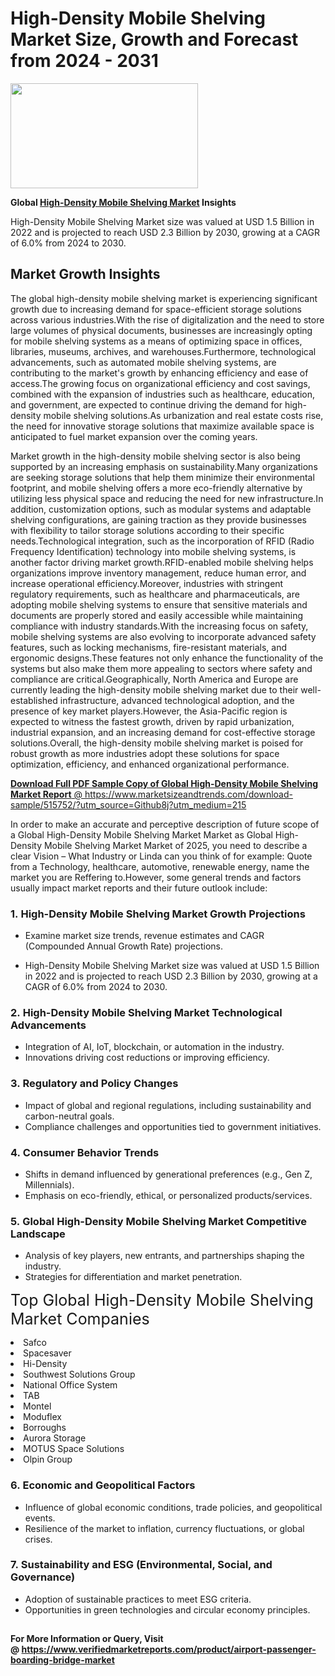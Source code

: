 <H1>High-Density Mobile Shelving Market Size, Growth and Forecast from 2024 - 2031</H1><img class="aligncenter size-medium wp-image-584254" src="https://thirdeyenews.in/wp-content/uploads/2024/09/Global-Market-Research-300x168.jpeg" alt="" width="300" height="168" /><p><strong>Global&nbsp;<a href="https://www.marketsizeandtrends.com/download-sample/515752/?utm_source=Github8j?utm_medium=215">High-Density Mobile Shelving Market</a> Insights</strong></p><p>High-Density Mobile Shelving Market size was valued at USD 1.5 Billion in 2022 and is projected to reach USD 2.3 Billion by 2030, growing at a CAGR of 6.0% from 2024 to 2030.</p><p><h2>Market Growth Insights</h2> <p>The global high-density mobile shelving market is experiencing significant growth due to increasing demand for space-efficient storage solutions across various industries.With the rise of digitalization and the need to store large volumes of physical documents, businesses are increasingly opting for mobile shelving systems as a means of optimizing space in offices, libraries, museums, archives, and warehouses.Furthermore, technological advancements, such as automated mobile shelving systems, are contributing to the market's growth by enhancing efficiency and ease of access.The growing focus on organizational efficiency and cost savings, combined with the expansion of industries such as healthcare, education, and government, are expected to continue driving the demand for high-density mobile shelving solutions.As urbanization and real estate costs rise, the need for innovative storage solutions that maximize available space is anticipated to fuel market expansion over the coming years.</p> <p><a href="sample-download-link" target="_blank"></a></p> <p>Market growth in the high-density mobile shelving sector is also being supported by an increasing emphasis on sustainability.Many organizations are seeking storage solutions that help them minimize their environmental footprint, and mobile shelving offers a more eco-friendly alternative by utilizing less physical space and reducing the need for new infrastructure.In addition, customization options, such as modular systems and adaptable shelving configurations, are gaining traction as they provide businesses with flexibility to tailor storage solutions according to their specific needs.Technological integration, such as the incorporation of RFID (Radio Frequency Identification) technology into mobile shelving systems, is another factor driving market growth.RFID-enabled mobile shelving helps organizations improve inventory management, reduce human error, and increase operational efficiency.Moreover, industries with stringent regulatory requirements, such as healthcare and pharmaceuticals, are adopting mobile shelving systems to ensure that sensitive materials and documents are properly stored and easily accessible while maintaining compliance with industry standards.With the increasing focus on safety, mobile shelving systems are also evolving to incorporate advanced safety features, such as locking mechanisms, fire-resistant materials, and ergonomic designs.These features not only enhance the functionality of the systems but also make them more appealing to sectors where safety and compliance are critical.Geographically, North America and Europe are currently leading the high-density mobile shelving market due to their well-established infrastructure, advanced technological adoption, and the presence of key market players.However, the Asia-Pacific region is expected to witness the fastest growth, driven by rapid urbanization, industrial expansion, and an increasing demand for cost-effective storage solutions.Overall, the high-density mobile shelving market is poised for robust growth as more industries adopt these solutions for space optimization, efficiency, and enhanced organizational performance.</p> <p><a href="get-more-link" target="_blank"></p><p><span class=""><strong>Download Full PDF Sample Copy of Global High-Density Mobile Shelving Market Report</strong> @ <a href="https://www.marketsizeandtrends.com/download-sample/515752/?utm_source=Github8j?utm_medium=215" target="_blank">https://www.marketsizeandtrends.com/download-sample/515752/?utm_source=Github8j?utm_medium=215</a></span></p><p>In order to make an accurate and perceptive description of future scope of a Global&nbsp;High-Density Mobile Shelving Market Market as Global&nbsp;High-Density Mobile Shelving Market Market of 2025, you need to describe a clear Vision &ndash; What Industry or Linda can you think of for example: Quote from a Technology, healthcare, automotive, renewable energy, name the market you are Reffering to.However, some general trends and factors usually impact market reports and their future outlook include:</p><h3>1.&nbsp;<strong>High-Density Mobile Shelving Market Growth Projections</strong></h3><ul><li>Examine market size trends, revenue estimates and CAGR (Compounded Annual Growth Rate) projections.</li><li><p>High-Density Mobile Shelving Market size was valued at USD 1.5 Billion in 2022 and is projected to reach USD 2.3 Billion by 2030, growing at a CAGR of 6.0% from 2024 to 2030.</p></li></ul><h3>2.&nbsp;<strong>High-Density Mobile Shelving Market Technological Advancements</strong></h3><ul><li>Integration of AI, IoT, blockchain, or automation in the industry.</li><li>Innovations driving cost reductions or improving efficiency.</li></ul><h3>3.&nbsp;<strong>Regulatory and Policy Changes</strong></h3><ul><li>Impact of global and regional regulations, including sustainability and carbon-neutral goals.</li><li>Compliance challenges and opportunities tied to government initiatives.</li></ul><h3>4.&nbsp;<strong>Consumer Behavior Trends</strong></h3><ul><li>Shifts in demand influenced by generational preferences (e.g., Gen Z, Millennials).</li><li>Emphasis on eco-friendly, ethical, or personalized products/services.</li></ul><h3>5.&nbsp;<strong>Global High-Density Mobile Shelving Market Competitive Landscape</strong></h3><ul><li>Analysis of key players, new entrants, and partnerships shaping the industry.</li><li>Strategies for differentiation and market penetration.</li></ul><p data-pm-slice="1 1 []"><span style="color: inherit; font-family: inherit; font-size: 25px;">Top Global High-Density Mobile Shelving Market Companies</span></p><div class="" data-test-id=""><p><li>Safco</li><li> Spacesaver</li><li> Hi-Density</li><li> Southwest Solutions Group</li><li> National Office System</li><li> TAB</li><li> Montel</li><li> Moduflex</li><li> Borroughs</li><li> Aurora Storage</li><li> MOTUS Space Solutions</li><li> Olpin Group</li></p></div><h3>6.&nbsp;<strong>Economic and Geopolitical Factors</strong></h3><ul><li>Influence of global economic conditions, trade policies, and geopolitical events.</li><li>Resilience of the market to inflation, currency fluctuations, or global crises.</li></ul><h3>7.&nbsp;<strong>Sustainability and ESG (Environmental, Social, and Governance)</strong></h3><ul><li>Adoption of sustainable practices to meet ESG criteria.</li><li>Opportunities in green technologies and circular economy principles.</li></ul><h2><strong style="font-size: 14px;">For More Information or Query, Visit @&nbsp;</strong><a style="background-color: #ffffff; font-size: 14px;" href="https://www.marketsizeandtrends.com/report/high-density-mobile-shelving-market/" target="_blank">https://www.verifiedmarketreports.com/product/airport-passenger-boarding-bridge-market</a></h2>